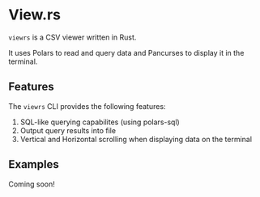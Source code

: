 # View.rs

`viewrs` is a CSV viewer written in Rust.

It uses Polars to read and query data and Pancurses to display it in the terminal.

## Features

The `viewrs` CLI provides the following features:

1. SQL-like querying capabilites (using polars-sql)
2. Output query results into file
3. Vertical and Horizontal scrolling when displaying data on the terminal

## Examples

Coming soon!
